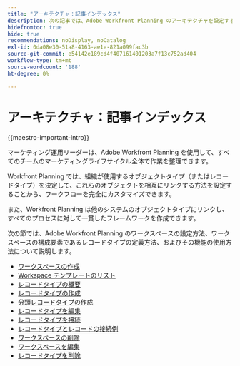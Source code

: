 ```yaml
---
title: "アーキテクチャ：記事インデックス"
description: 次の記事では、Adobe Workfront Planning のアーキテクチャを設定する方法について説明します。 この設定の一環として、Workfront Planning で管理するワークフローをマッピングするためのワークスペース、レコードタイプ、カスタムフィールドの作成方法を学びます。
hidefromtoc: true
hide: true
recommendations: noDisplay, noCatalog
exl-id: 0da08e30-51a8-4163-ae1e-821a099fac3b
source-git-commit: e54142e189cd4f407161401203a7f13c752ad404
workflow-type: tm+mt
source-wordcount: '188'
ht-degree: 0%

---
```


<!--
---
title: "Architecture: article index"
description: The following articles describe how you can configure the architecture of Adobe Workfront Planning. As part of this configuration, you learn how you create workspaces, record types, and custom fields to map out the workflows you want to manage in Workfront Planning. 
hidefromtoc: yes
author: Alina
feature: Work Management
role: User, Admin
hide: yes
---
-->

<!--update the metadata with real information when making this avilable in TOC and in the left nav-->

# アーキテクチャ：記事インデックス

{{maestro-important-intro}}

マーケティング運用リーダーは、Adobe Workfront Planning を使用して、すべてのチームのマーケティングライフサイクル全体で作業を整理できます。

Workfront Planning では、組織が使用するオブジェクトタイプ（またはレコードタイプ）を決定して、これらのオブジェクトを相互にリンクする方法を設定することから、ワークフローを完全にカスタマイズできます。

また、Workfront Planning は他のシステムのオブジェクトタイプにリンクし、すべてのプロセスに対して一貫したフレームワークを作成できます。

次の節では、Adobe Workfront Planning のワークスペースの設定方法、ワークスペースの構成要素であるレコードタイプの定義方法、およびその機能の使用方法について説明します。

* [ワークスペースの作成](../architecture/create-workspaces.md)
* [Workspace テンプレートのリスト](../architecture/workspace-templates.md)
* [レコードタイプの概要](../architecture/overview-of-record-types-and-taxonomies.md)
* [レコードタイプの作成](../architecture/create-record-types.md)
* [分類レコードタイプの作成](../architecture/create-a-taxonomy.md)
* [レコードタイプを編集](../architecture/edit-record-types.md)
* [レコードタイプを接続](../architecture/connect-record-types.md)
* [レコードタイプとレコードの接続例](../architecture/example-connect-record-types-and-records.md)
* [ワークスペースの削除](../architecture/delete-workspaces.md)
* [ワークスペースを編集](/help/quicksilver/maestro/architecture/edit-workspaces.md)
* [レコードタイプを削除](../architecture/delete-record-types.md)

